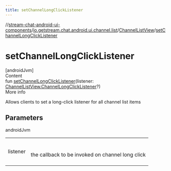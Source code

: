 ```yaml
---
title: setChannelLongClickListener
---
```

//[stream-chat-android-ui-components](../../../index.md)/[io.getstream.chat.android.ui.channel.list](../index.md)/[ChannelListView](index.md)/[setChannelLongClickListener](setChannelLongClickListener.md)



# setChannelLongClickListener  
[androidJvm]  
Content  
fun [setChannelLongClickListener](setChannelLongClickListener.md)(listener: [ChannelListView.ChannelLongClickListener](ChannelLongClickListener/index.md)?)  
More info  


Allows clients to set a long-click listener for all channel list items



## Parameters  
  
androidJvm  
  
| | |
|---|---|
| <a name="io.getstream.chat.android.ui.channel.list/ChannelListView/setChannelLongClickListener/#io.getstream.chat.android.ui.channel.list.ChannelListView.ChannelLongClickListener?/PointingToDeclaration/"></a>listener| <a name="io.getstream.chat.android.ui.channel.list/ChannelListView/setChannelLongClickListener/#io.getstream.chat.android.ui.channel.list.ChannelListView.ChannelLongClickListener?/PointingToDeclaration/"></a><br/><br/>the callback to be invoked on channel long click<br/><br/>|
  
  



